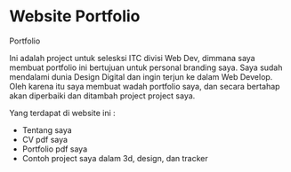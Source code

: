 # Website Portfolio
Portfolio

Ini adalah project untuk selesksi ITC divisi Web Dev, dimmana saya membuat portfolio ini bertujuan untuk personal branding saya. Saya sudah mendalami dunia Design Digital dan ingin terjun ke dalam Web Develop. Oleh karena itu saya membuat wadah portfolio saya, dan secara bertahap akan diperbaiki dan ditambah project project saya.

Yang terdapat di website ini :
- Tentang saya
- CV pdf saya
- Portfolio pdf saya
- Contoh project saya dalam 3d, design, dan tracker
